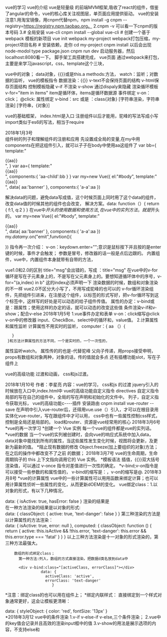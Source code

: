    vue的学习
   vue的介绍
vue是轻量级 的前端MVM框架,吸收了react的组件，借鉴了angular的命令，vue的核心库关注视图层，单页面应用提供驱动。
vue的安装
   注意1.用淘宝镜像，用cnpm代替npm，npm install -g cnpm --registry=https://registry.npm.taobao.org。
    2.cnpm -v 可以看一下cnpm的版本号码
    3.# 全局安装 vue-cli
		cnpm install --global vue-cli
		# 创建一个基于 webpack 模板的新项目
		vue init webpack my-project
		webpack打包压缩，my-project项目名称
		# 安装依赖，走你
		cd my-project
		cnpm install  以后会出现node-modol
		type package.json
		cnpm run dev  启动服务器，然后localhost:8080看一下。
脚手架工具搭建完成，
vue页面
   通过webpack来打包，主要是来学习javascript，css，template这个三块，
   
vue中的对象；
  data对象，{{}}或是this.a
  methods:方法，
  watch：监听；对数据的监听，
vue的模板指令
 数据渲染：{{}} v-text不会保持页面的结构     v-html保存页面结构
 控制模板隐藏
   v-if 不渲染
   v-show  通过dispaly来隐藏
 渲染循环模板
   v-for="item in items"
   item是循环体，items是循环数据源
 事件绑定
   v-on：click；
   @click:
 属性绑定
   v-bind：src
        或是 ：class{对象} [字符串渲染，字符串渲染] [字符串，{对象}]
        
 vue的基础框架，
   index.html是入口
   注册组件以后才能用，驼峰的写法写成小写
   import类似于es6的写法，相当于require
 
 2018年1月3号     
   组件树的列子和理解组件的注册和应用
   先设置成全局的变量,在my中用components在把这组件引入，就可以子子在body中使用aa这组件了
   var bb={
      template:"<div>{{aa}}<div>",
     }
   var aa={
      template:"<div>{{aa}}<div>",
       components:{
           'aa-child':bb
         }
     }
   var my=new Vue({
          el:"#body",
          template:"<div>{{aa}}<div>",
          data{
            aa:'banner'
          },
          components:{
            'a-a':aa
         })
 
 解决data的问题，避免data写成值，这个时候页面上同时用了这个data的组件，改变data值的时候其他的组件也会改变，
 解决方案。data: function（）{
			     return {
			        f:1,
			        q:2
			       }
			     }
 在vue中$开头的使用数据和使用方法,在vue中的实列方法，就是$开头的。
 var my=new Vue({
          el:"#body",
          template:"<div>{{aa}}<div>",
          data{
            aa:'banner'
          },
          components:{
            'a-a':aa
         })
 my.$data
 my.$on("emit",funvtion(){
 
 })
 指令再一次介绍：
 v-on：keydown.enter="";意识是鼠标按下并且按的是enter键的时候，事件才会触发；
 参数是冒号，修改器的话一般是点后边跟的。
 内置组件，vue中，<component :is=""></component>内置组件本身就带有自带的方法，
 
 vue1.0和2.0的区别
 title="msg"会出错的，写成    ：title="msg"
 在vue中的v-for循环是写在子元素身上的，不是写在父元素身上的。要想知道循环体中的序号，v-for="(a,index) in b" 这的index必须声明一下
 渲染数据的时候，数组和对象渲染的不一样
 vue2.0不区分大小写了，不用写成驼峰的也可以的
v-for循环渲染组件，先把组件引进来，在注册这个组件，以标签的形式写好，把v-for循环写到这个标签中，这样写的好处是可以动态的给子组件传值。
 属性的办定：v-bind或是：跟属性；使用这样的办定的话，就可以动态的改变这些值
 条件渲染v-if和v-show；配合v-else
 2018年1月5号
  1.vue事件办定和表单
   v-on：click缩写@click
   v-on中的修改器
   input、CheckBox、select中的循环和，value值。
  2.计算属性和属性监听
     计算属性不用实时的监听，
     computer：{
       aa （）{
       
       }
     }和方法计算属性的方法不同，一个是实时的，一个一次性的，
  属性监听watch。
  属性传的的也是-代替驼峰
     父向子传递，用props接受申明，props有数组和对象两种，对象的话，传的值就会多点
    还有插槽功能slot，写在子组件上
    
vue的高级功能
   过渡和动画， 
 css和js过渡。
 
 2018年1月10号
作者：李星亮
内容：vue的学习，
css和js 的过渡
jquery引入的时候放在入口中,index.html中
vue的高级功能自定义指令
directives
自定义指令局部的写在自己的组件中，全局的写在声明和初始化的文件中。
列子，自定义指令获取光标，
vue的高级功能c----插件
安装路由
cnpm install vue-router --save
在声明中引入vue-router后，还得用vue.use（）引入，才可以在根目录用
实体化vue-router，写在跟组件中才可以用，
css中也有一些属性控制css样式，控制是全局还是局部的。
load和router、资源是vue经常用的核心
    2018年3月6号
 *vue的再一次学习
   *创建一个 Vue 实例
          每一个vue的组件都是vue的实列话。
   *vue的数据
        当一个vue的实列被创建时，会向vue的响应式系统中加入data，data对象中能找到所有的属性，当这些属性发生变化时候，视图将会更新，及更新为最新的值。
   *阻止现有数据的修改
    Object.freeze(加上要组织的对象)方法；在之后的操作中都改变不了之前 的数据；
    2018年3月7号
    vue的生命周期，生命周期钩子的 this 上下文指向调用它的 Vue 实例。
  *模板语法
       插值，{{}}双大括号渲染值，可以通过 v-once 指令对差值进行一次性的确定。
   *v-bind;v-on指令是可以接受一些参数的和属性值的，
    v-bind的缩写是：，v-on的缩写是@.
    2018年3月8号
   *vue的计算属性
    vue中的一些计算属性可以用用函数来绑定计算；也可以用计算属性侦听一些属性的变化，从而更新dOEM的变化。
    vue绑定class：1.以对象的形式，有以下几种情况，
                  <div class="static"
                        v-bind:class="{ active: isActive, 'text-danger': hasError }">
                  </div>
                  data: {
					  isActive: true,
					  hasError: false
					}
				   渲染的结果是<div class="static active"></div>
				  在一种方法渲染的结果是以对象的形式:
				  <div v-bind:class="classObject"></div>
						data: {
						  classObject: {
						    active: true,
						    'text-danger': false
						  }
						}
				 第三种渲染的方法是以计算属性的方法渲染：
				  <div v-bind:class="classObject"></div>
						data: {
						  isActive: true,
						  error: null
						},
						computed: {
						  classObject: function () {
						    return {
						      active: this.isActive && !this.error,
						      'text-danger': this.error && this.error.type === 'fatal'
						    }
						  }
						}
				   以上三种方法渲染是十一对象的形式渲染的，第三种方法最强大。
				   
		数组的形式绑定class；
		  第一种方法:列入，数组的方式直接渲染。把数据d类名放到data中
		  
		  <div v-bind:class="[activeClass, errorClass]"></div>
					data: {
					  activeClass: 'active',
					  errorClass: 'text-danger'
					     }
   *注意：绑定class的也可以用在组件上；
   *绑定内联样式：
     直接绑定到一个样式对象通常更好，这会让模板更清晰：
	<div v-bind:style="styleObject"></div>
	   data: {
		    styleObject: {
		       color: 'red',
		       fontSize: '13px'
		      }  
   *2018年3月12
       vue中的条件渲染
         1.v-if v-else-if v-else,三个条件渲染；
         2.vue中的key值会记录并且高效的渲染input框中的值
         3.v-show的用法是展示选项的内容，不支持else和<template>；
         v-show和v-if的区别：
                     一般来说，v-if 有更高的切换开销，而 v-show 有更高的初始渲染开销。因此，如果需要非常频繁地切换， 
                     则使用 v-show 较好；如果在运行时条件很少改变，则使用 v-if 较好。
         v-if和v-for的区别；
                同时使用时，v-for比v-if有更好的优先级；
        vue中的列表渲染
          v-for="item of items"中的of可以用in替代，并且渲染的时候还可以用index值
                 也可以用v-for中的item来迭代和渲染所要渲染的数据，也可以用（item，key）用key值来提供键值。
        *总结：
           <div v-for="(value, key, index) in object"></div>v-for中可以传三个值。
        vue中的数据更新检测
        
      vue的事件处理
        1.v-on监听dom事件，并在触发的时候，执行一些javascript；
                 事件处理的方法，也可以在v-on上办定一个方法，也可以直接调用；
        2.事件的修饰符，可以用一些修饰符来阻止事件的发生 ，修饰符是由点开头的在指令之后的，例如;修饰符是由点开头的;
        3.vue中的修饰符号有，点击事件只触发一次的修饰符，.once;
        4.v-model与表单事件办定，在v-model和input绑定的同时，可以将数据渲染到dom上；
   *2018年3月14号
        组件
        1.创建vue的实例：
          new vue（{
             el："#app",
          }）
        2.注册一个全局组件，可以使用这个方法：
          Vue.component('my-component', {
			  // 选项
			})
        3.注册一个局部组件，注意不是每个组件都有必要写成一个全局的组件，
          Vue.components('my-component', {
			  // 选项
			})
        4.DOM 模板解析注意事项 
                     使用<ul>、<ol>、<table>、<select>,把组件包裹在标签之中会获取不到，必须使用vue的特殊的属性is和写，列入：
                     <table>
						  <tr is="my-row"></tr>
					 </table>
       5.data必须是函数，如果是是三个相同的组件用的是一个data的话，这个时候，data就会被感染，
       6.组件之间的组合，父组件通过 prop 给子组件下发数据，子组件通过事件给父组件发送消息
       7.使用 Prop 传递数据；注意的是，在子组件中需要声明一下prop，然后像data一样把数据传递过去；
       8.动态的prop，可以使用v-bind来动态的绑定父组件的动态，
       9.面量语法 vs 动态语法，注意传递数值的时候，不能的当纯传递一个值，用v-bind的传递的话才是传递的那个值，而前者是传递的是一个字符。
       10.在根组件上对原声 的事件一个监听，v-on.native;
       11.非父子间的组件的通信，在vue文档中有一种解决的办法，
   2018年3月19号
            过渡和动画
        1.常用的过渡一般是css过渡，推荐对于仅使用 JavaScript 过渡的元素添加 v-bind:css="false"，Vue 会跳过 CSS 的检测。这也可以避免过渡过程中 CSS 的影响
       生产环境的部署
        
 //腾讯课堂的总结      
       vue的文档
                1.实列话vue对象的时候，vue中的v一定是大写，否则会报错；
                2.在html中调用methods时候用传入的值是字符串的形式，直接传入值的话会报错的；
                3.绑定属性用v-bind，有时候需要插入一个标签的时候用v-html来绑定；
             第五课 事件      
                    总结：点击事件，双击事件，鼠标事件，绑定事件的两种放法，
                  1.@：click错误的写法，@click正确的写法。
                  2.双击事件要注意的是v-on:dblclick；
              第六课 事件中的修饰符
                     总结：阻止一些事件的发生，vue中有一些特殊的修饰符；
               第七课 键盘事件以及键值修饰符；
                      总结：键盘的一些事件，keyup.enter按住anter键的时候才会触发这个方法；
               第八课  vue中的双向数据的绑定
                    总结：双向数据办定的话是有输入就有输出；
                1.有两种方法，v-model中绑定的是data中的属性；ref绑定属性的方法；
                2.双向数据绑定的一般是input，select，textarea；在这三种标签中经常出现；
               第九课   vue计算属性computed;非常中要的属性；
                    总结： 耗时，还有就是大量的搜索是会用到这个计算属性，一把就是用写在methods方法；
                                两者的不同之处就是计算属性分的非常明确，点击那个就是执行那个，而methods的方法测试点击一个所有的都会执行；
              第十课  vue动态的绑定css；
                     总结：绑定css，class后面跟的是对象，而这个对象要么事true，要么事flase；可以利用计算属性中的compClasses来给便签添加许多属性；
               第十一课  vue的指令
                     总结：v-if为假的时候，这个标签是不存在的，而且不会占位，为真的会出现；
                  v-show和v-if的区别是，一个占位一个不占位； 
              第十二课 v-for指令
                     总结：template使用这个标枪替换div，可以避免div的在页面上的多次出现；如果v-for循环的是数组中的很多对象，然后想拿这对象的里面的属性，可以
                                在循环这个对象；
              第十三课  vue中的实战demo；
                      总结：思路一定要清楚，分布来写列子；
               第十四课  实列多个 vue对象；
                      总结：在多个实列话的对象中，我们可以在其中一个实列话对象中改变其他实列话的属性；
                                 当人也可以在外边直接名字加上属性改；
               第十五课 vue初始组件的应用
                      总结 ：在组件中的data，每一次都返回，不建议在在外面建立一个公共的，这样会影响，点击一个，所有的都会改变；
            Vue.component()组件，可以方便的建立多个组件，然后在不同的位置调用；  
               第十六课  vue搭建脚手架CLI
                      总结：CLI就是vue的脚手架工具；使用loder的可以吧es6的语法变成es5的语法；
                                 进入桌面的命令行：cd %userprofile%\desktop回车后cd文件名字； 
               第十七课  介绍SRC文件流程及跟组件app
                      总结： 先index.html-----》main.js(实列话一个vue对象)---->app.vue(组件中的东西会插入根组件中)；
                                 子组件中的三大模板，模板，逻辑，样式；
               第十八课 vue组件嵌套
                      总结：组件引入的有两种方式，一是局部的组件，还就是全局的的组件的引入；
                                 局部引入组件的时候要注意，1.要引入。2.要注册。列入
             components：{"user":User}前面的user是要在根组件中引用的，后面的组User是你要注册的组件；自己写的组件的，名字不能和系统里面的标签一样；
               第十九课  组件css作用域；
                       总结： css中有个scope，这个写在style中的话，就是给对面的css加了一个标识，打开检查工具可以查找的；
               第二十课  实战demo(组件嵌套)
                       总结：组件嵌套的时候一定要注意组件实列话的时候，组件的name名字，父组件和子组件的要对应了，
               第二十一课 vue组件传值
                      总结：父组件向子组件传值的时候，在字组件中写上props，然后注意在父组件中的办定的那个值，v-bind：这个值是随便写，="这个值是写data中的数据"。当时注意在字组件
                      中写的时候，循环遍历的时候是写：v-bind：后面的值；
               第二十二课 vue传值和传应用
                       总结： 传值一般是字符串，boolean；传应用是数组和对象；
               第二十三课 事件传值子向父
                       总结：子向父传值的时候，注册一个事件，this.$emit("事件名字"，"所传的值")，在父节点中接受的时候v-on：这个名字是事件名字="起个名字（接受 的参数一定是$event）" ,
                                 接下来子父节点中写方法就可以了；      
               第二十四课  生命周期
                       总结: 从一个组件创建和销毁的一个过程就是生命周期；
               1.beforeCreate 没有创建组件的时候用这个方法，就是对data的里面的属性做一些处理
               2.created     组件创建好，当时dome没有弄好，在这个里面可获得网络的请求的接口；
                                    注意：没有“el”和template的话，生命周期都会结束；有一个就不会结束；
               3.beforeMount   虚拟的dome；
                                     注意： 在这之间的就是把模板编译完；在4执行完后，页面已经加载完了；
               4.mounted     
               5.beforeUpdate  组件子在更新之前调用的方法；
               6.updated       组件更新之后执行的方法，执行后页面已经展现出来了；
               9.beforeDestroy  销毁之前的调用；
               10.destroyed    销毁之后调用的方法；
                 第二十五课     vue的路由和http
                            总结：在vue中路由就是跳转；a便签点击就有请求，路由的不会这样；
                 1.  先进入目录，在引入路由，vue-router；
                 2.在main.js中引入路由；
                 3.使用Vue.use(VueRouter)和配置一下路由，参数是routes[{路径，跳转的组件}]，还有处理#号的问题。就是mode："history";
                 4.在实例化中在把路由rotuer写上；
                 5.在页面上跳转的时候不能用a标签，要用router-link这个双标签<router-link to="/这写的你要跳转的组件的名字">hellowoeld</router-link>
               http的总结
                 1.http://jsonplaceholder.typicode.com/地址
                 2.先引入Vue-resource安装上
                 3.在引入在使用； created(){
										this.$http.get("http://jsonplaceholder.typicode.com/users").then((data)=>{
										 this.chars=data.body;
											})
									  }
                  4.第三条是使用数据连接和渲染的一个小列子；
                     第二十六课 vue-x
                 https://ke.qq.com/user/index/index.html#cid=226569&tid=100267446&fr=2&term_id=100267446
                                 总结： vuex和vue的路由一样，也是vue的插件；
                 actions  state  Mutation在应用vue的时候要注意这三个点额动向；
                     第二十七课   安装json-server，来模拟后台造假数据；
               npm install json-server --save
                     第二十八课  图片的映射；
                     第二十九课  组件的总结：
                                     在写单选还是多选的组件上的遇到的问题；1.初始值的设置，2.效果的办定，：class="{css类名：判断的值.可能是一个方法里面传的值}"
                                           3.lodash函数的应用；  
                                           4.腾讯课堂看到第八课
 *es6的学习
        第一课：ECM的发展史
        第二课：声明变量，let和const
            1.在代码块，应用let的时候，先定义在使用，不然会报错的，没有预解析的说法。 
            2.不能重复定义变量
            3.for循环中，for循环是父级作用域，里面又有一个定义，这不算重复定义；
         const定义的变量不能修改，是常量；什么事常量，就是你已经很明确的东西了；
            1.const定义的值，之后不能修改，修改就会报错；(在一个块中不能修改值，在不同的块中可以的)
            2.es6中也有专门冻结的，Objectf.reeze("数组"，"对象")
    **解构赋值(数据交互)
            1.列如：let [a,b,c]=[1,2,3]
                       console.log(a,b,c)
            2.左右两边要保持结构一直；
             json
               let {name,age}={
                      name:"米斯特李"，
                      age:"18"
                     }
             3.结构的时候可以给默认的值
                lef [a,b,c="没有值"]=[1,2]
     **字符串模板
          ``字符串模板
                              优点：可以随意的换行；
                 `${变量的名字}`
                         关于字符串的一些东西
                             字符串查找
                str.indexOf(要找的东西) 返回 的是索引值（位置），没有找到返回的是 -1，
                str.includes(要找的东西)返回是true/false,有时候结合正则来应用。
                navigator.userAgent
                
                               判断浏览器 includes
                              字符串是否以谁开头
                str.startsWith(检测的值)   可以用来检测地址
                str.endsWith(检测的值)     可以用来检测后堆名字png jpg...
                str.repeat(重复的次数)      可以用来重复东西
                              填充字符串
                str.padStart(整个字符串的长度，填充的东西)  往前填充；
                str.padEnd(整个字符串的长度，填充的东西)  往后填充；
                
   ** 函数的变化
           1.  默认参数
	           function show({x=0,y=0}={}){
	             console.log(x,y)
	            }
	            show();
           2.函数的参数被定义了，不能在使用let const的声明；否则会报错的；
             function show(a=18){
                 let a=20；
	             console.log(a)
	            }
	            show();
           3.扩展运算符，三个点 ...  '可以把字符串变数组，还有就是把数组变成字符串'  当剩余参数的时候，放在最后；
                                 三个点也可以复制数组
                let a=[1,2,3]
                let b=[...a]; es6的用法 
                let c=Array.from(a) es5的复制数组；
                
           
           4.箭头函数
                ()=>箭头这边是return出来要写的；
                ()=>{
                                                    写语句
                     return
                 }
                                    注意：  this的问题，定义函数所在的对象，不在是运行环境所在的对象；
                                                  箭头函数中没有arguments，用`...`代替；
                                                  箭头函数不能当构造函数；
           5.数组
              forEach就是用老替代for循环的；
              let atr=["apple","orging","tomato"]
               atr.forEach(function(val,index,arr){
                  console.log(this,"值"，"下标"，"数组")
                  
               },123) 
               
               arr.map() 非常有用，坐数据交互‘映射（也就是一对一吧）’
                                                               正常情况下，需要配合return，返回一个新的数组；
                                                               如果没有返回值，相当于forEach
                                                             注意：要用map，一定要有返回值，列入，重新整理数据；
               arr.filte()过滤数组里面一些合格的数据，返回新的数组；
               
               arr.some()类似于查找，如果数组里面某一个条件符合，返回true；
               
               arr.every()数组里面所有查找元素都符合条件，才会返回true；
               
                                     以上这些都和forEach的用法一直的，一般第二个参数不会用的；用也是改变this的指针问题的；
               
               arr.reduce()从左到右，求数组的和、阶乘
               let arr=[2,3,2]
               let newArr=arr.reduce((prve,cur,index,arr)=>{
                 return Math.pow(prve,cur)
                                  或者
                 return prve**cur
               })
               
               arr.reduceRight()
               
        *ES2017新增的一个运算符；
                Math.pow(2,3)
                                 改为
                2**3
        *数组身上新增的，arr.keys()数组下标    arr.entries()数组某一项
             for(let [key,val] of arr.entries()){
             }
             
        *Array.from()
                                        作用：把类数组（获取一组元素，arguments..）转化成数
                                        个人观点：具备length这个东西，就靠谱；
                                                          可以把json对象转成成数组，但是必须要有length这个键值对；
        *Array.of()把一组值转成数组；
        *arr.find()找出符合第一个符合条件的数组的成员，如果没有找到，返回undefined；
            lef arr=[1,2,3,4]
            
            let A=arr.find((val,index,arr)=>{
              return val>3;
            }) 
             console.log(A)  
             
        *arr.findIndex()找的是第一个出现的位置             
        *arr.fill(填充东西，开始的位置，结束的位置)  
        *在ES62016增加的
             arr.includes() 有值的返回的是true； 
          
 *6对象简介语法以及对象新增
	     let name="misite"
	     let age="18"
	     let json={
	        name,
	        age,
	        show(){   //不能用箭头函数
	          return this.name
	        }
	      }
       * OBject.is("","")比较两个值是否相等
                          解决了NaN的问题，还就（+0，-0）
	   * Object.assign();
	             用途：
	                     用来合并对象那;
	                     也可以复制数组，对象等等；
		    let 新的对象=Object.assign({新的json的对象}，插入的目标对象...)  注意：后面的会覆盖前面的； 
	    *ES2017
		 	  Object.keys();
		 	  object.entries();
		 	  obeject.values();
		 	   列入：
		 	    let json={
		 	         a:1,
		 	         b:2
		 	      }
	        for(let key of Object.keys(json)){
	                                出来的就是key值
	           }
                      对象身上也可以加上...三个点
            
       Promise:承诺，许诺
                                      解决异步  传统的方式回调函数，事件；
               
                              语法 ：let promise=new Promise(function(resolve,reject){
                              resolve 成功回调
                              reject  失败回调
                           })
                     promise.then(res=>{
                                                             成功                                
                     }.erro=>{
                                                            失败
                     }
                     ).catch(res=>{
                                                             也是失败
                      })
            Promise.resolv("") 将现有的东西转化成一个promise的对象，resolve的状态，成功的状态
                new promise(resolv=>{
                   resolv ("")
                })
            
            Promise.reject("") 将现有的东西转化成一个promise的对象，reject的状态，失败的状态
 
				new promise((resolv,reject)=>{
				          rreject ("")
			          })
            Promise.all([a1,a2,a3]):把promise打包。扔到一个数组里面，打包完还是一个promise的对象；
                                                     必须确保，所有的promise的对象都是成功的对象；
            Promise.race([a1,a2,a3])只要有一个成功，就返回；
  
 *7模块化
       es6  统一了客户端和服务端 模块的话的应用；
                 注意：需要放到服务环境上去
           a）.如何定义模块化
                 export导出
                 
                 export {
                  a as  b,
                  aa as  bb
                 }
                 
           b）.如何使用模块化
                 import的引入
                  使用模块
            <script type="model"></script>
      import的特点：
          1）import的可以相对路径，也可以是绝对路径；
          2）import的模块只会导入一次，无论你引入多少次；
          3）import "../文件名字"  如果这么用，相当于引入文件；
          
          inport {a as b} from 引入文件的路径
                         有提升的效果，import会自动提升到顶部，首先执行；
       export 的 特点
          default 这个导出的不用加{}；其余的都的加{}；
                         
                         导出的模块，如果里面定时器改了，外边的模块也会改
       inport()动态的引入；默认的inport不能写在if等语句中；
                           返回值是promise对象；
           inport().then(red=>{
           
           })
	           优点：   按需加载
			      可以写if
			      可以写动态的路径
  8类的理解：
            类是什么：就是class
     es5之前：
       function Person(name,age){
         this.name=name;
         this.age=age;
       }
       pl.prototype.showName=function(){
         return `名字 ${this.name}`
       }
       let pl=new Person("米斯特李","age")
     es6的写法：
       clas Person(){
          constructor(name,age){
	          this.name=name;
	         this.age=age;
          }
           showe(){
              return `名字 ${this.name}`
           }
       }
       let pl=new Person("米斯特李","age")
           一点扩展；
        let a="meis"
        clas Person(){
          constructor(name,age){
	          this.name=name;
	         this.age=age;
          }
           showe(){
              return `名字 ${this.name}`
           }
           [a](){
           
           }
       }
       let pl=new Person("米斯特李","age") 
       console.log(pl.a())
    注意：es6中的class没有提升；
      fn.bind()矫正this； 
     现在的继承
       extends（）
       clas Person(){
          constructor(name,age){
	          this.name=name;
	         this.age=age;
          }
       }
       class student extends person{}  这样写的话，就继承了父元素身上的属性；
 *9数据类型；
         函数
      generator函数,解决异步，深度
      function * show(){
		yield
	}
	function* show(){
	}
	function *show(){
	}

	定义：
		function * gen(){
		    yield 'welcome';
		    yield 'to';
		    return '牧码人';
		}
	调用:
		let g1 = gen();
		g1.next();  // {value:'welcome', done:false}
		g1.next();  // {value:'to', done:false}
		g1.next();  // {value:'牧码人', done:true}

	上述调用，手动调用，麻烦

for .. of  自动遍历 generator

	return的东西，它不会遍历

generator不仅可以配合 for ... of ...

还可以:

1. 解构赋值:
	let [a, ...b] = gen();
2. 扩展运算符
	'...'

	console.log(...gen());
3. Array.from()
	console.log(Array.from(gen()));

generator结合 axios数据请求：

-----------------------------------------------
异步: 不连续，上一个操作没有执行完，下一个操作照样开始
同步: 连续执行，上一个操作没有执行完，下一个没法开始

关于异步，解决方案：
	a). 回调函数
	b). 事件监听
	c). 发布/订阅
	d). Promise对象

co....
-----------------------------------------------
ES2017,规定 async

	nodeJs

	读取文件  fs.readFile

	1. promise
	2. genrator
	3. async
--------------------------------------
async function fn(){  //表示异步，这个函数里面有异步任务
	let result = await  xxx	//表示后面结果需要等待
	
}
--------------------------------------
async特点:
	1. await只能放到async函数中
	2. 相比genrator语义化更强
	3. await后面可以是promise对象，也可以数字、字符串、布尔
	4. async函数返回是一个promise对象
	5. 只要await语句后面Promise状态变成 reject, 那么整个async函数会中断执行
--------------------------------------
如何解决async函数中抛出错误，影响后续代码:
	a). 
		try{吗，

		}catch(e){
			
		}
	b). promise本身catch
 --------------------------------------		
个人建议大家:
	try{
		let f1 = await readFile('data/a.txt');
		let f3 = await readFile('data/c.txt');
		let f2 = await readFile('data/b.txt');
	}catch(e){}
  --------------------------------------
       
  
  
         
 **node的基础知识；
     dir是列出当前文件下的目录；
     cd 进入相近的如的目录；
           目录
      .当前目录
       cd .. 回到上一级目录  
       md 文件夹名字  (创建件文件夹)
       rd 删除文件夹名字  (删除文件夹)
                 打开一个文件，直接输入文件夹的名字
         环境变量  
              当我们在命令行中打开文件或是调用一个程序时，系统会首先在当前目录下找个文件或是程序，
              如果找打了打开，如果没有找到，会去环境变量中去查找path的路径中去寻找，直到找到为至，否则会报错；
      
      所以我们需要把一些经常访问的文件或者程序添加到path的路径中，这样的话，我们可以在任意的位置和访问这个文件和程序；
       单线程和多线程 
     
webpack
	  介绍
	  安装
	  打包 （对css 的引入和应用；对js 的打包）
	  配置 
	 上线
	  压缩
	
	第三方插件
 
现在状态；
  es6    的语法看了一遍；还有一部分   看完了；
  nodejs 看了一点
  webpack看了一部分
  
  jquery  看了一部分； attr 获取属性和改变属性的值；
  
  filter not has eq next prev  attr这几个方法应用；
  
    *项目app去哪了开始
  
      el 是接管标签中的内容；或是页面的dom   ;vue不支持ie8一下版本；
      
   